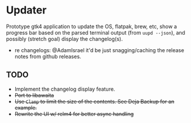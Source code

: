 # Updater

Prototype gtk4 application to update the OS, flatpak, brew, etc, show a progress bar based on the parsed terminal output (from `uupd --json`), and possibly (stretch goal) display the changelog(s).

- re changelogs: @AdamIsrael it'd be just snagging/caching the release notes from github releases.

## TODO

- Implement the changelog display feature.
- ~~Port to libawaita~~
- ~~Use `Clamp` to limit the size of the contents. See Deja Backup for an example.~~
- ~~Rewrite the UI w/ relm4 for better async handling~~
